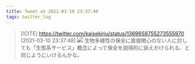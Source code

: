 ```yaml
---
title: Tweet at 2021-03-10 23:37:48
tags: twitter_log
---
```


> [!CITE] https://twitter.com/kaisekiriu/status/1369658755273555970 (2021-03-10 23:37:48)
> ![](https://twitter.com/kaisekiriu/status/1369658755273555970)
> 生物多様性の保全に直接関心のない人に対しても「生態系サービス」概念によって保全を説得的に訴えかけられる、と同じようにいけるんかな。
